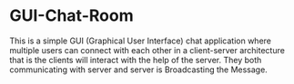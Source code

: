 # GUI-Chat-Room
This is a simple GUI (Graphical User Interface) chat application where multiple users can connect with each other in a client-server architecture that is the clients will interact with the help of the server. They both communicating with server and server is Broadcasting the Message.
